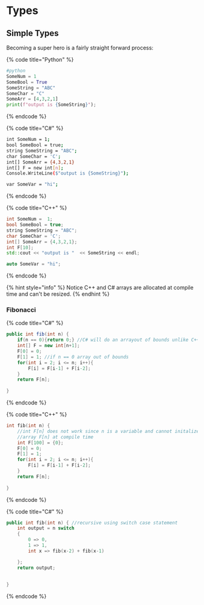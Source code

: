 # Types

## Simple Types

Becoming a super hero is a fairly straight forward process:

{% code title="Python" %}
```python
#python
SomeNum = 1  
SomeBool = True
SomeString = "ABC"
SomeChar = "C"
SomeArr = [4,3,2,1]
print(f"output is {SomeString}");
```
{% endcode %}

{% code title="C\#" %}
```bash
int SomeNum = 1;
bool SomeBool = true;
string SomeString = "ABC";
char SomeChar = 'C';
int[] SomeArr = {4,3,2,1}
int[] F = new int[n];
Console.WriteLine($"output is {SomeString}");

var SomeVar = "hi";
```
{% endcode %}

{% code title="C++" %}
```cpp
int SomeNum =  1;
bool SomeBool = true;
string SomeString = "ABC";
char SomeChar = 'C';
int[] SomeArr = {4,3,2,1};
int F[10];
std::cout << "output is "  << SomeString << endl;

auto SomeVar = "hi";
```
{% endcode %}

{% hint style="info" %}
 Notice C++ and C\# arrays are allocated at compile time and can't be resized. 
{% endhint %}

### Fibonacci

{% code title="C\#" %}
```csharp
public int fib(int n) {
    if(n == 0){return 0;} //C# will do an arrayout of bounds unlike C++ when n = 0
    int[] F = new int[n+1];
    F[0] = 0;
    F[1] = 1; //if n == 0 array out of bounds
    for(int i = 2; i <= n; i++){
        F[i] = F[i-1] + F[i-2];
    }
    return F[n];
            
}
```
{% endcode %}

{% code title="C++" %}
```cpp
int fib(int n) {
    //int F[n] does not work since n is a variable and cannot initalize 
    //array F[n] at compile time
    int F[100] = {0};
    F[0] = 0;
    F[1] = 1;
    for(int i = 2; i <= n; i++){
        F[i] = F[i-1] + F[i-2];
    }
    return F[n];
        
}
```
{% endcode %}

{% code title="C\#" %}
```cpp
public int fib(int n) { //recursive using switch case statement
    int output = n switch
    {
        0 => 0,
        1 => 1,
        int x => fib(x-2) + fib(x-1) 

    };
    return output;
        
    
}
```
{% endcode %}



